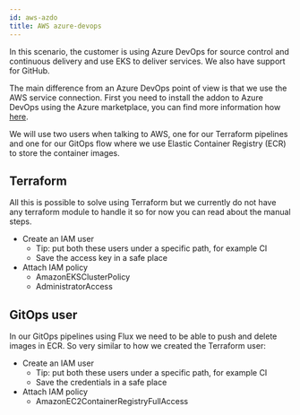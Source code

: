 ```yaml
---
id: aws-azdo
title: AWS azure-devops
---
```


In this scenario, the customer is using Azure DevOps for source control and continuous delivery and use EKS to deliver services.
We also have support for GitHub.

The main difference from an Azure DevOps point of view is that we use the AWS service connection.
First you need to install the addon to Azure DevOps using the Azure marketplace,
you can find more information how [here](https://docs.aws.amazon.com/vsts/latest/userguide/getting-started.html).

We will use two users when talking to AWS, one for our Terraform pipelines and one for
our GitOps flow where we use Elastic Container Registry (ECR) to store the container images.

## Terraform

All this is possible to solve using Terraform but we currently do not have any terraform module to handle it so for now you can read about the manual steps.

- Create an IAM user
  - Tip: put both these users under a specific path, for example CI
  - Save the access key in a safe place
- Attach IAM policy
  - AmazonEKSClusterPolicy
  - AdministratorAccess

## GitOps user

In our GitOps pipelines using Flux we need to be able to push and delete images in ECR.
So very similar to how we created the Terraform user:

- Create an IAM user
  - Tip: put both these users under a specific path, for example CI
  - Save the credentials in a safe place
- Attach IAM policy
  - AmazonEC2ContainerRegistryFullAccess
